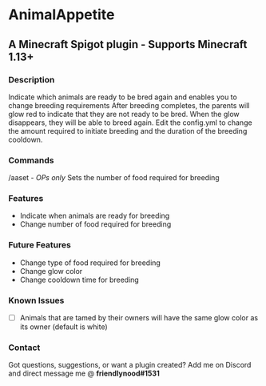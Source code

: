 # AnimalAppetite
## A Minecraft Spigot plugin - Supports Minecraft 1.13+

### Description
Indicate which animals are ready to be bred again and enables you to change breeding requirements
After breeding completes, the parents will glow red to indicate that they are not ready to be bred. When the glow disappears, they will be able to breed again. Edit the config.yml to change the amount required to initiate breeding and the duration of the breeding cooldown.

### Commands
/aaset - *OPs only* Sets the number of food required for breeding

### Features
- Indicate when animals are ready for breeding
- Change number of food required for breeding

### Future Features
- Change type of food required for breeding
- Change glow color
- Change cooldown time for breeding

### Known Issues
- [ ] Animals that are tamed by their owners will have the same glow color as its owner (default is white)

### Contact
Got questions, suggestions, or want a plugin created? Add me on Discord and direct message me @ **friendlynood#1531**
